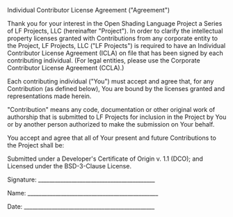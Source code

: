 Individual Contributor License Agreement ("Agreement")

Thank you for your interest in the Open Shading Language Project a Series of
LF Projects, LLC (hereinafter "Project"). In order to clarify the
intellectual property licenses granted with Contributions from any corporate
entity to the Project, LF Projects, LLC ("LF Projects") is required to have
an Individual Contributor License Agreement (ICLA) on file that has been
signed by each contributing individual. (For legal entities, please use the
Corporate Contributor License Agreement (CCLA).)

Each contributing individual ("You") must accept and agree that, for any
Contribution (as defined below), You are bound by the licenses granted and
representations made herein.

"Contribution" means any code, documentation or other original work of
authorship that is submitted to LF Projects for inclusion in the Project by
You or by another person authorized to make the submission on Your behalf.

You accept and agree that all of Your present and future Contributions to
the Project shall be:

Submitted under a Developer's Certificate of Origin v. 1.1 (DCO); and
Licensed under the BSD-3-Clause License.



Signature: __________________________________________


Name: _______________________________________________


Date: _______________________________________________

